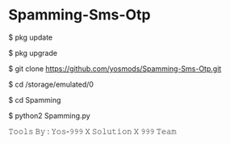 # Spamming-Sms-Otp

$ pkg update

$ pkg upgrade

$ git clone https://github.com/yosmods/Spamming-Sms-Otp.git

$ cd /storage/emulated/0

$ cd Spamming

$ python2 Spamming.py


𝚃𝚘𝚘𝚕𝚜 𝙱𝚢 : 𝚈𝚘𝚜-𝟿𝟿𝟿 𝚇 𝚂𝚘𝚕𝚞𝚝𝚒𝚘𝚗 𝚇 𝟿𝟿𝟿 𝚃𝚎𝚊𝚖
